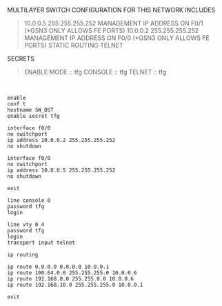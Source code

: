 MULTILAYER SWITCH CONFIGURATION FOR THIS NETWORK INCLUDES

>10.0.0.5 255.255.255.252 MANAGEMENT IP ADDRESS ON F0/1 (*GSN3 ONLY ALLOWS FE PORTS)
>10.0.0.2 255.255.255.252 MANAGEMENT IP ADDRESS ON F0/0 (*GSN3 ONLY ALLOWS FE PORTS)
>STATIC ROUTING
>TELNET
  
SECRETS

>ENABLE MODE :: tfg
>CONSOLE :: tfg
>TELNET :: tfg

&nbsp;  

```
enable
conf t
hostname SW_DST
enable secret tfg

interface f0/0
no switchport
ip address 10.0.0.2 255.255.255.252
no shutdown

interface f0/0
no switchport
ip address 10.0.0.5 255.255.255.252
no shutdown

exit

line console 0
password tfg
login

line vty 0 4
password tfg
login
transport input telnet

ip routing

ip route 0.0.0.0 0.0.0.0 10.0.0.1
ip route 100.64.0.0 255.255.255.0 10.0.0.6
ip route 192.168.0.0 255.255.0.0 10.0.0.6
ip route 192.168.10.0 255.255.255.0 10.0.0.1

exit
```